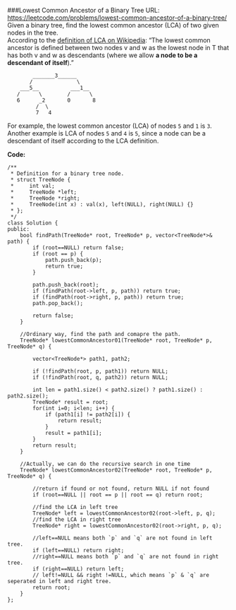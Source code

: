 ###Lowest Common Ancestor of a Binary Tree
URL: https://leetcode.com/problems/lowest-common-ancestor-of-a-binary-tree/</br>
Given a binary tree, find the lowest common ancestor (LCA) of two given nodes in the tree.</br>
According to the [definition of LCA on Wikipedia](https://en.wikipedia.org/wiki/Lowest_common_ancestor): “The lowest common ancestor is defined between two nodes v and w as the lowest node in T that has both v and w as descendants (where we allow __a node to be a descendant of itself__).”

	        _______3______
	       /              \
	    ___5__          ___1__
	   /      \        /      \
	   6      _2       0       8
	         /  \
	         7   4

For example, the lowest common ancestor (LCA) of nodes `5` and `1` is `3`. Another example is LCA of nodes `5` and `4` is `5`, since a node can be a descendant of itself according to the LCA definition.

__Code:__

	/**
	 * Definition for a binary tree node.
	 * struct TreeNode {
	 *     int val;
	 *     TreeNode *left;
	 *     TreeNode *right;
	 *     TreeNode(int x) : val(x), left(NULL), right(NULL) {}
	 * };
	 */
	class Solution {
	public:
	    bool findPath(TreeNode* root, TreeNode* p, vector<TreeNode*>& path) {
	        if (root==NULL) return false;
	        if (root == p) {
	            path.push_back(p);
	            return true;
	        }
	        
	        path.push_back(root);
	        if (findPath(root->left, p, path)) return true;
	        if (findPath(root->right, p, path)) return true;
	        path.pop_back();
	        
	        return false;
	    }

	    //Ordinary way, find the path and comapre the path.
	    TreeNode* lowestCommonAncestor01(TreeNode* root, TreeNode* p, TreeNode* q) {
	        
	        vector<TreeNode*> path1, path2;
	        
	        if (!findPath(root, p, path1)) return NULL;
	        if (!findPath(root, q, path2)) return NULL;
	        
	        int len = path1.size() < path2.size() ? path1.size() : path2.size();
	        TreeNode* result = root;
	        for(int i=0; i<len; i++) {
	            if (path1[i] != path2[i]) {
	                return result;
	            }
	            result = path1[i];
	        }
	        return result;
	    }
	    
	    //Actually, we can do the recursive search in one time
	    TreeNode* lowestCommonAncestor02(TreeNode* root, TreeNode* p, TreeNode* q) {
	        
	        //return if found or not found, return NULL if not found
	        if (root==NULL || root == p || root == q) return root;
	        
	        //find the LCA in left tree
	        TreeNode* left = lowestCommonAncestor02(root->left, p, q);
	        //find the LCA in right tree
	        TreeNode* right = lowestCommonAncestor02(root->right, p, q);
	        
	        //left==NULL means both `p` and `q` are not found in left tree.
	        if (left==NULL) return right;
	        //right==NULL means both `p` and `q` are not found in right tree.
	        if (right==NULL) return left;
	        // left!=NULL && right !=NULL, which means `p` & `q` are seperated in left and right tree.
	        return root;
	    }
	};